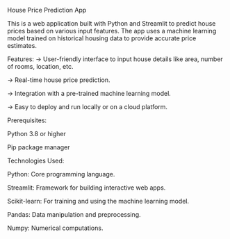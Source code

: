 House Price Prediction App

This is a web application built with Python and Streamlit to predict house prices based on various input features. The app uses a machine learning model trained on historical housing data to provide accurate price estimates.

Features:
-> User-friendly interface to input house details like area, number of rooms, location, etc.

-> Real-time house price prediction.

-> Integration with a pre-trained machine learning model.

-> Easy to deploy and run locally or on a cloud platform.

Prerequisites:

Python 3.8 or higher

Pip package manager

Technologies Used:

Python: Core programming language.

Streamlit: Framework for building interactive web apps.

Scikit-learn: For training and using the machine learning model.

Pandas: Data manipulation and preprocessing.

Numpy: Numerical computations.
